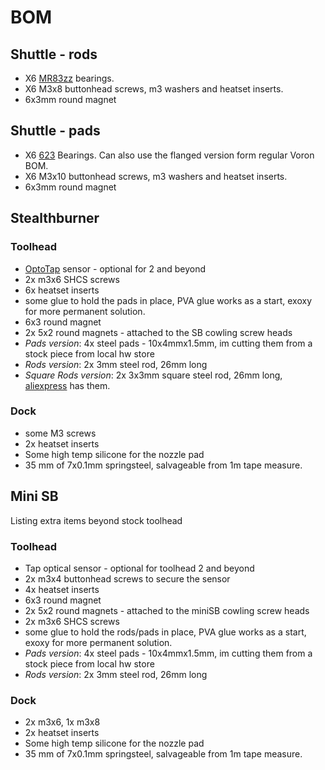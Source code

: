 # BOM

## Shuttle - rods
 
 - X6 [MR83zz](https://google.com/search?q=MR83zz) bearings.
 - X6 M3x8 buttonhead screws, m3 washers and heatset inserts.
 - 6x3mm round magnet

## Shuttle - pads
 
 - X6 [623](https://google.com/search?q=623+bearing) Bearings. Can also use the flanged version form regular Voron BOM.
 - X6 M3x10 buttonhead screws, m3 washers and heatset inserts.
 - 6x3mm round magnet

## Stealthburner

### Toolhead

 - [OptoTap](https://google.com/search?q=optotap) sensor - optional for 2 and beyond
 - 2x m3x6 SHCS screws
 - 6x heatset inserts
 - some glue to hold the pads in place, PVA glue works as a start, exoxy for more permanent solution.
 - 6x3 round magnet
 - 2x 5x2 round magnets - attached to the SB cowling screw heads
 - *Pads version*: 4x steel pads - 10x4mmx1.5mm, im cutting them from a stock piece from local hw store
 - *Rods version*: 2x 3mm steel rod, 26mm long 
 - *Square Rods version*: 2x 3x3mm square steel rod, 26mm long, [aliexpress](https://aliexpress.com/w/wholesale-square-steel-rod-3mm.html) has them.

### Dock

 - some M3 screws
 - 2x heatset inserts
 - Some high temp silicone for the nozzle pad
 - 35 mm of 7x0.1mm springsteel, salvageable from 1m tape measure.  

## Mini SB

Listing extra items beyond stock toolhead

### Toolhead

 - Tap optical sensor - optional for toolhead 2 and beyond
 - 2x m3x4 buttonhead screws to secure the sensor
 - 4x heatset inserts
 - 6x3 round magnet
 - 2x 5x2 round magnets - attached to the miniSB cowling screw heads
 - 2x m3x6 SHCS screws
 - some glue to hold the rods/pads in place, PVA glue works as a start, exoxy for more permanent solution.
 - *Pads version*: 4x steel pads - 10x4mmx1.5mm, im cutting them from a stock piece from local hw store
 - *Rods version*: 2x 3mm steel rod, 26mm long 

### Dock

 - 2x m3x6, 1x m3x8
 - 2x heatset inserts
 - Some high temp silicone for the nozzle pad
 - 35 mm of 7x0.1mm springsteel, salvageable from 1m tape measure.
